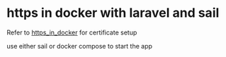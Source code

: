 # https in docker with laravel and sail


Refer to <a href="https://github.com/Brotherbond/https_in_docker">https_in_docker</a> for certificate setup

use either sail or docker compose to start the app
